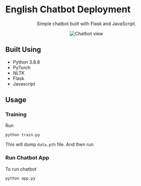 # English Chatbot Deployment
<p align="center">Simple chatbot built with Flask and JavaScript. </p>

<p align="center">
  <img src="https://user-images.githubusercontent.com/61934759/185331383-fedb1b3d-03b2-4a3d-9b16-0aacfd2a526b.PNG" alt="Chatbot view"/>
</p>

## Built Using
- Python 3.8.8
- PyTorch
- NLTK
- Flask
- Javascript

## Usage
### Training
Run
```console
python train.py
```
This will dump `data.pth` file. And then run

### Run Chatbot App
To run chatbot
```console
python app.py
```
